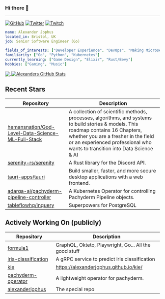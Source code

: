 ### Hi there 👋

---

<a href="https://github.com/alexanderjophus"><img src="https://img.shields.io/github/followers/alexanderjophus.svg?label=GitHub&style=social" alt="GitHub"></a>
<a href="https://twitter.com/AlexanderJophus"><img src="https://img.shields.io/twitter/follow/AlexanderJophus?label=Twitter&style=social" alt="Twitter"></a>
<a href="https://twitch.tv/dejophus"><img src="https://img.shields.io/twitch/status/dejophus?style=social" alt="Twitch"></a>

```yaml
name: Alexander Jophus
located_in: Bristol, UK
job: Senior Software Engineer (Go)

fields_of_interests: ["Developer Experience", "DevOps", "Making Microservices Go Zoom"]
familiarity: ["Go", "Python", "Kubernetes"]
currently_learning: ["Game Design", "Elixir", "Rust/Bevy"]
hobbies: ["Gaming", "Music"]
```

<a href="https://github.com/alexanderjophus/alexanderjophus">
  <img align="center" src="https://github-readme-stats-git-masterrstaa-rickstaa.vercel.app/api/top-langs?username=alexanderjophus&hide=java,html,tex&langs_count=3&theme=vision-friendly-dark" />
</a>
<a href="https://github.com/alexanderjophus/alexanderjophus">
  <img align="center" src="https://github-readme-stats-git-masterrstaa-rickstaa.vercel.app/api?username=alexanderjophus&show_icons=true&line_height=27&count_private=true&theme=vision-friendly-dark" alt="Alexanders GitHub Stats" />
</a>

## Recent Stars
| Repository | Description |
|---|---|
| [hemansnation/God-Level-Data-Science-ML-Full-Stack](https://www.github.com/hemansnation/God-Level-Data-Science-ML-Full-Stack) | A collection of scientific methods, processes, algorithms, and systems to build stories & models. This roadmap contains 16 Chapters, whether you are a fresher in the field or an experienced professional who wants to transition into Data Science & AI |
| [serenity-rs/serenity](https://www.github.com/serenity-rs/serenity) | A Rust library for the Discord API. |
| [tauri-apps/tauri](https://www.github.com/tauri-apps/tauri) | Build smaller, faster, and more secure desktop applications with a web frontend. |
| [adarga-ai/pachyderm-pipeline-controller](https://www.github.com/adarga-ai/pachyderm-pipeline-controller) | A Kubernetes Operator for controlling Pachyderm Pipeline objects. |
| [tableflowhq/inquery](https://www.github.com/tableflowhq/inquery) | Superpowers for PostgreSQL |

## Actively Working On (publicly)
| Repository | Description |
|---|---|
| [formula1](https://www.github.com/alexanderjophus/formula1) | GraphQL, Okteto, Playwright, Go... All the good stuff |
| [iris-classification](https://www.github.com/alexanderjophus/iris-classification) | A gRPC service to predict iris classification |
| [kie](https://www.github.com/alexanderjophus/kie) | https://alexanderjophus.github.io/kie/ |
| [pachyderm-operator](https://www.github.com/alexanderjophus/pachyderm-operator) | A lightweight operator for pachyderm. |
| [alexanderjophus](https://www.github.com/alexanderjophus/alexanderjophus) | The special repo |